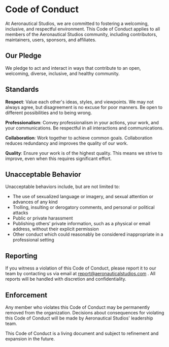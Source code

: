 # Code of Conduct

At Aeronautical Studios, we are committed to fostering a welcoming, inclusive, and respectful environment. This Code of Conduct applies to all members of the Aeronautical Studios community, including contributors, maintainers, users, sponsors, and affiliates.

## Our Pledge

We pledge to act and interact in ways that contribute to an open, welcoming, diverse, inclusive, and healthy community.

## Standards

**Respect**: Value each other's ideas, styles, and viewpoints. We may not always agree, but disagreement is no excuse for poor manners. Be open to different possibilities and to being wrong.

**Professionalism**: Convey professionalism in your actions, your work, and your communications. Be respectful in all interactions and communications.

**Collaboration**: Work together to achieve common goals. Collaboration reduces redundancy and improves the quality of our work.

**Quality**: Ensure your work is of the highest quality. This means we strive to improve, even when this requires significant effort.

## Unacceptable Behavior

Unacceptable behaviors include, but are not limited to:

- The use of sexualized language or imagery, and sexual attention or advances of any kind
- Trolling, insulting or derogatory comments, and personal or political attacks
- Public or private harassment
- Publishing others’ private information, such as a physical or email address, without their explicit permission
- Other conduct which could reasonably be considered inappropriate in a professional setting

## Reporting

If you witness a violation of this Code of Conduct, please report it to our team by contacting us via email at report@aeronauticalstudios.com . All reports will be handled with discretion and confidentiality.

## Enforcement

Any member who violates this Code of Conduct may be permanently removed from the organization. Decisions about consequences for violating this Code of Conduct will be made by Aeronautical Studios' leadership team.

This Code of Conduct is a living document and subject to refinement and expansion in the future.
